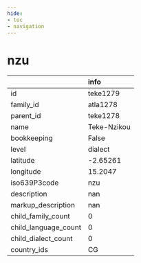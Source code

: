 ```yaml
---
hide:
- toc
- navigation
---
```

# nzu
|                      | info        |
|:---------------------|:------------|
| id                   | teke1279    |
| family_id            | atla1278    |
| parent_id            | teke1278    |
| name                 | Teke-Nzikou |
| bookkeeping          | False       |
| level                | dialect     |
| latitude             | -2.65261    |
| longitude            | 15.2047     |
| iso639P3code         | nzu         |
| description          | nan         |
| markup_description   | nan         |
| child_family_count   | 0           |
| child_language_count | 0           |
| child_dialect_count  | 0           |
| country_ids          | CG          |